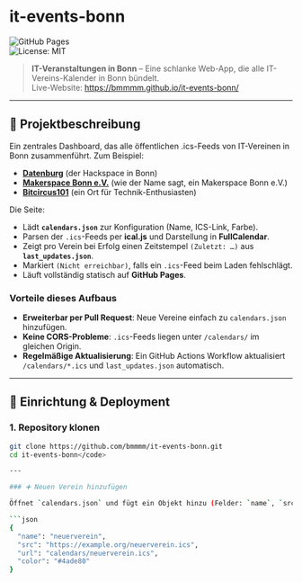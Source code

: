 # it-events-bonn

![GitHub Pages](https://img.shields.io/badge/GitHub%20Pages-deployed-green)  
![License: MIT](https://img.shields.io/badge/License-MIT-blue)

> **IT-Veranstaltungen in Bonn** – Eine schlanke Web-App, die alle IT-Vereins-Kalender in Bonn bündelt.  
Live-Website: https://bmmmm.github.io/it-events-bonn/

---

## 📌 Projektbeschreibung

Ein zentrales Dashboard, das alle öffentlichen .ics-Feeds von IT-Vereinen in Bonn zusammenführt. Zum Beispiel:
- [**Datenburg**](https://datenburg.org/) (der Hackspace in Bonn)
- [**Makerspace Bonn e.V.**](https://makerspacebonn.de/) (wie der Name sagt, ein Makerspace Bonn e.V.)
- [**Bitcircus101**](https://bitcircus101.de/) (ein Ort für Technik-Enthusiasten)

Die Seite:

- Lädt **`calendars.json`** zur Konfiguration (Name, ICS-Link, Farbe).
- Parsen der `.ics`-Feeds per **ical.js** und Darstellung in **FullCalendar**.
- Zeigt pro Verein bei Erfolg einen Zeitstempel `(Zuletzt: …)` aus **`last_updates.json`**.
- Markiert `(Nicht erreichbar)`, falls ein `.ics`-Feed beim Laden fehlschlägt.
- Läuft vollständig statisch auf **GitHub Pages**.

### Vorteile dieses Aufbaus

- **Erweiterbar per Pull Request**: Neue Vereine einfach zu `calendars.json` hinzufügen.  
- **Keine CORS-Probleme**: `.ics`-Feeds liegen unter `/calendars/` im gleichen Origin.  
- **Regelmäßige Aktualisierung**: Ein GitHub Actions Workflow aktualisiert `/calendars/*.ics` und `last_updates.json` automatisch.

---

## 🚀 Einrichtung & Deployment

### 1. Repository klonen

```bash
git clone https://github.com/bmmmm/it-events-bonn.git
cd it-events-bonn</code>

---

### ➕ Neuen Verein hinzufügen

Öffnet `calendars.json` und fügt ein Objekt hinzu (Felder: `name`, `src` (Remote-URL), `url` (lokaler Pfad), `color`):

```json
{
  "name": "neuerverein",
  "src": "https://example.org/neuerverein.ics",
  "url": "calendars/neuerverein.ics",
  "color": "#4ade80"
}
```